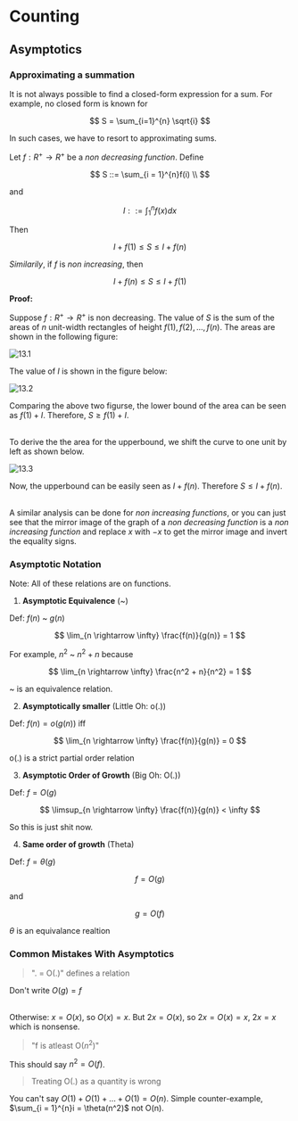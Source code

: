 # Counting

## Asymptotics

### Approximating a summation

It is not always possible to find a closed-form expression for a sum. For example, no closed form is known for 

$$
S = \sum_{i=1}^{n} \sqrt{i}
$$

In such cases, we have to resort to approximating sums.

Let $f : R^+ \rightarrow R^+$ be a *non decreasing function*. Define

$$
S ::= \sum_{i = 1}^{n}f(i) \\
$$

and

$$
I ::= \int_1^n f(x)dx 
$$

Then

$$
I + f(1) \le S \le I + f(n)
$$

*Similarily*, if $f$ is *non increasing*, then

$$
I + f(n) \le S \le I + f(1)
$$

**Proof:**

Suppose $f : R^+ \rightarrow R^+$ is non decreasing. The value of $S$ is the sum of the areas of $n$ unit-width rectangles of height $f(1), f(2), \dots, f(n)$. The areas are shown in the following figure:

![13.1](https://i.imgur.com/Qcl92ho.png)

The value of $I$ is shown in the figure below:

![13.2](https://i.imgur.com/VnqY9KF.png)

Comparing the above two figurse, the lower bound of the area can be seen as $f(1) + I$. Therefore, $S \ge f(1) + I$. <br><br>

To derive the the area for the upperbound, we shift the curve to one unit by left as shown below. 

![13.3](https://i.imgur.com/R9kMR8u.png)

Now, the upperbound can be easily seen as $I + f(n)$. Therefore $S \le I + f(n)$. <br><br>

A similar analysis can be done for *non increasing functions*, or you can just see that the mirror image of the graph of a *non decreasing function* is a *non increasing function* and replace $x$ with $-x$ to get the mirror image and invert the equality signs.

### Asymptotic Notation

Note: All of these relations are on functions.

1. **Asymptotic Equivalence** (~)

Def: $f(n)$ ~ $g(n)$

$$
\lim_{n \rightarrow \infty} \frac{f(n)}{g(n)} = 1
$$

For example, $n^2$ ~ $n^2 + n$ because 

$$
\lim_{n \rightarrow \infty} \frac{n^2 + n}{n^2} = 1
$$

~ is an equivalence relation.

2. **Asymptotically smaller** (Little Oh: o(.))

Def: $f(n) = o(g(n))$ iff 

$$
\lim_{n \rightarrow \infty} \frac{f(n)}{g(n)} = 0
$$

o(.) is a strict partial order relation

3. **Asymptotic Order of Growth** (Big Oh: O(.))

Def: $f = O(g)$

$$
\limsup_{n \rightarrow \infty} \frac{f(n)}{g(n)} < \infty
$$

So this is just shit now.

4. **Same order of growth** (Theta)

Def: $f = \theta(g)$

$$
f = O(g)
$$

and

$$
g = O(f)
$$

$\theta$ is an equivalance realtion

### Common Mistakes With Asymptotics

> ". = O(.)" defines a relation

Don't write $O(g) = f$ <br> <br>

Otherwise: $x = O(x)$, so $O(x) = x$. But $2x = O(x)$, so $2x = O(x) = x$, $2x = x$ which is nonsense.

> "f is atleast O($n^2$)"

This should say $n^2 = O(f)$.

> Treating O(.) as a quantity is wrong

You can't say $O(1) + O(1) + \dots + O(1) = O(n)$. Simple counter-example, $\sum_{i = 1}^{n}i = \theta(n^2)$ not O(n). 
